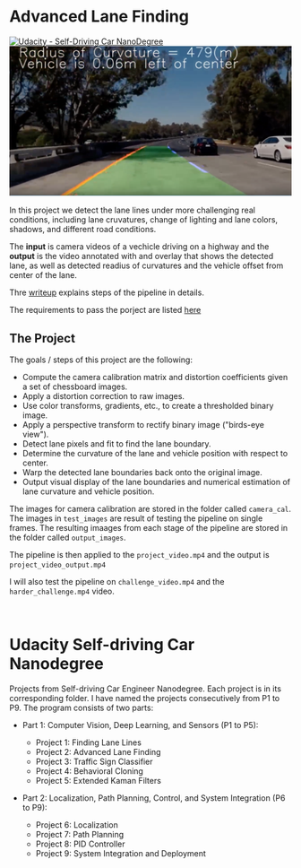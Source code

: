 # Advanced Lane Finding
[![Udacity - Self-Driving Car NanoDegree](https://s3.amazonaws.com/udacity-sdc/github/shield-carnd.svg)](http://www.udacity.com/drive)
![Lanes Image](./examples/example_output2.png)

In this project we detect the lane lines under more challenging real conditions, including lane cruvatures, change of lighting and lane colors, shadows, and different road conditions. 

The **input** is camera videos of a vechicle driving on a highway and the **output** is the video annotated with and overlay that shows the detected lane, as well as detected readius of curvatures and the vehicle offset from center of the lane. 

Thre [writeup](https://github.com/zardosht/udacity_selfdriving_car/blob/master/P2_Advanced_Lane_Finding/writeup_template.md) explains steps of the pipeline in details. 

The requirements to pass the porject are listed [here](./P2_Project_Rubric.pdf)


The Project
---

The goals / steps of this project are the following:

* Compute the camera calibration matrix and distortion coefficients given a set of chessboard images.
* Apply a distortion correction to raw images.
* Use color transforms, gradients, etc., to create a thresholded binary image.
* Apply a perspective transform to rectify binary image ("birds-eye view").
* Detect lane pixels and fit to find the lane boundary.
* Determine the curvature of the lane and vehicle position with respect to center.
* Warp the detected lane boundaries back onto the original image.
* Output visual display of the lane boundaries and numerical estimation of lane curvature and vehicle position.

The images for camera calibration are stored in the folder called `camera_cal`.  The images in `test_images` are result of testing the pipeline on single frames.  The resulting imaages from each stage of the pipeline are stored in the folder called `output_images`. 

The pipeline is then applied to the `project_video.mp4` and the output is `project_video_output.mp4` 


I will also test the pipeline on `challenge_video.mp4` and the `harder_challenge.mp4` video. 

<br/>

# Udacity Self-driving Car Nanodegree
Projects from Self-driving Car Engineer Nanodegree. 
Each project is in its corresponding folder. I have named the projects consecutively from P1 to P9. The program consists of two parts: 

  * Part 1: Computer Vision, Deep Learning, and Sensors (P1 to P5):
  	* Project 1: Finding Lane Lines
  	* Project 2: Advanced Lane Finding
  	* Project 3: Traffic Sign Classifier
  	* Project 4: Behavioral Cloning
  	* Project 5: Extended Kaman Filters 
  
  
  * Part 2: Localization, Path Planning, Control, and System Integration (P6 to P9): 
  	* Project 6: Localization
  	* Project 7: Path Planning
  	* Project 8: PID Controller
  	* Project 9: System Integration and Deployment


